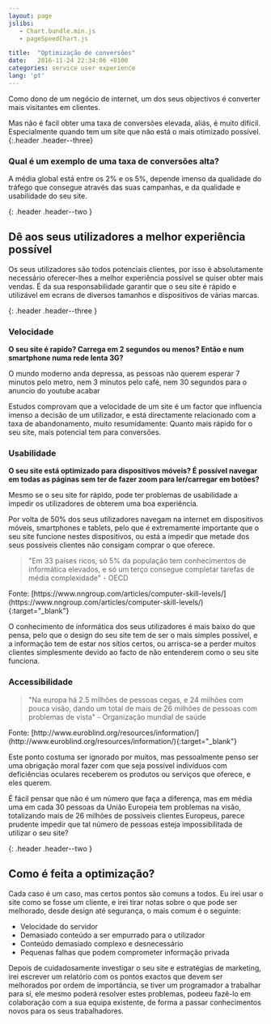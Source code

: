 ```yaml
---
layout: page
jslibs:
   - Chart.bundle.min.js
   - pageSpeedChart.js

title:  "Optimização de conversões"
date:   2016-11-24 22:34:06 +0100
categories: service user experience
lang: 'pt'
---
```

Como dono de um negócio de internet, um dos seus objectivos é converter mais visitantes em clientes.

Mas não é facil obter uma taxa de conversões elevada, aliás, é muito difícil. Especialmente quando tem um site que não está o mais otimizado possível.
{:.header .header--three}
### Qual é um exemplo de uma taxa de conversões alta?

A média global está entre os 2% e os 5%, depende imenso da qualidade do tráfego que consegue através das suas campanhas, e da qualidade e usabilidade do seu site.

{: .header .header--two }
## Dê aos seus utilizadores a melhor experiência possível

Os seus utilizadores são todos potenciais clientes, por isso é absolutamente necessário oferecer-lhes a melhor experiência possível se quiser obter mais vendas. É da sua responsabilidade garantir que o seu site é rápido e utilizável em ecrans de diversos tamanhos e dispositivos de várias marcas.

{: .header .header--three }
### Velocidade
**O seu site é rapido? Carrega em 2 segundos ou menos? Então e num smartphone numa rede lenta 3G?**

O mundo moderno anda depressa, as pessoas não querem esperar 7 minutos pelo metro, nem 3 minutos pelo café, nem 30 segundos para o anuncio do youtube acabar


Estudos comprovam que a velocidade de um site é um factor que influencia imenso a decisão de um utilizador, e está directamente relacionado com a taxa de abandonamento, muito resumidamente: Quanto mais rápido for o seu site, mais potencial tem para conversões.


<canvas id="pageSpeedChart"></canvas>

<!--<canvas id="mobileVsDesktop" style="max-width: 50%; margin:0 auto;"></canvas>-->

### Usabilidade
**O seu site está optimizado para dispositivos móveis? É possível navegar em todas as páginas sem ter de fazer zoom para ler/carregar em botões?**

Mesmo se o seu site for rápido, pode ter problemas de usabilidade a impedir os utilizadores de obterem uma boa experiência.

Por volta de 50% dos seus utilizadores navegam na internet em dispositivos móveis, smartphones e tablets, pelo que é extremamente importante que o seu site funcione nestes dispositivos, ou está a impedir que metade dos seus possíveis clientes não consigam comprar o que oferece.


<blockquote class="quote quote--left">
    "Em 33 países ricos, só 5% da população tem conhecimentos de informática elevados, e só um terço consegue completar tarefas de média complexidade"
    - OECD
</blockquote>
Fonte: [https://www.nngroup.com/articles/computer-skill-levels/](https://www.nngroup.com/articles/computer-skill-levels/){:target="_blank"}

O conhecimento de informática dos seus utilizadores é mais baixo do que pensa, pelo que o design do seu site tem de ser o mais simples possível, e a informação tem de estar nos sítios certos, ou arrisca-se a perder muitos clientes simplesmente devido ao facto de não entenderem como o seu site funciona.


### Accessibilidade

<blockquote class="quote quote--left">
    "Na europa há 2.5 milhões de pessoas cegas, e 24 milhões com pouca visão, dando um total de mais de 26 milhões de pessoas com problemas de vista"
    - Organização mundial de saúde
</blockquote>
Fonte: [http://www.euroblind.org/resources/information/](http://www.euroblind.org/resources/information/){:target="_blank"}

Este ponto costuma ser ignorado por muitos, mas pessoalmente penso ser uma obrigação moral fazer com que seja possível indivíduos com deficiências oculares receberem os produtos ou serviços que oferece, e eles querem.

É fácil pensar que não é um número que faça a diferença, mas em média uma em cada 30 pessoas da União Europeia tem problemas na visão, totalizando mais de 26 milhões de possíveis clientes Europeus, parece prudente impedir que tal número de pessoas esteja impossibilitada de utilizar o seu site?

{: .header .header--two }
## Como é feita a optimização?
Cada caso é um caso, mas certos pontos são comuns a todos.
Eu irei usar o site como se fosse um cliente, e irei tirar notas sobre o que pode ser melhorado, desde design até segurança, o mais comum é o seguinte:
- Velocidade do servidor
- Demasiado conteúdo a ser empurrado para o utilizador
- Conteúdo demasiado complexo e desnecessário
- Pequenas falhas que podem comprometer informação privada

Depois de cuidadosamente investigar o seu site e estratégias de marketing, irei escrever um relatório com os pontos exactos que devem ser melhorados por ordem de importância, se tiver um programador a trabalhar para sí, ele mesmo poderá resolver estes problemas, podeeu fazê-lo em colaboração com a sua equipa existente, de forma a passar conhecimentos novos para os seus trabalhadores.

